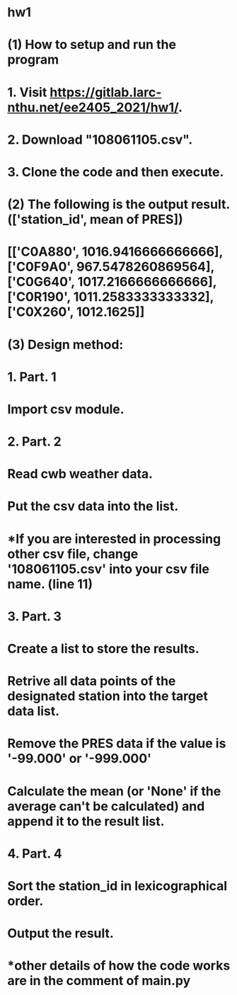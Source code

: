 # hw1
# (1) How to setup and run the program
#     1. Visit https://gitlab.larc-nthu.net/ee2405_2021/hw1/.
#     2. Download "108061105.csv".
#     3. Clone the code and then execute.
# (2) The following is the output result. (['station_id', mean of PRES])
# [['C0A880', 1016.9416666666666], ['C0F9A0', 967.5478260869564], ['C0G640', 1017.2166666666666], ['C0R190', 1011.2583333333332], ['C0X260', 1012.1625]]
# (3) Design method:
#     1. Part. 1
#        Import csv module.
#     2. Part. 2
#        Read cwb weather data.
#        Put the csv data into the list.
#        *If you are interested in processing other csv file, change '108061105.csv' into your csv file name. (line 11)
#     3. Part. 3
#        Create a list to store the results.
#        Retrive all data points of the designated station into the target data list.
#        Remove the PRES data if the value is '-99.000' or '-999.000'
#        Calculate the mean (or 'None' if the average can't be calculated) and append it to the result list.
#     4. Part. 4
#        Sort the station_id in lexicographical order.
#        Output the result.
#
# *other details of how the code works are in the comment of main.py
